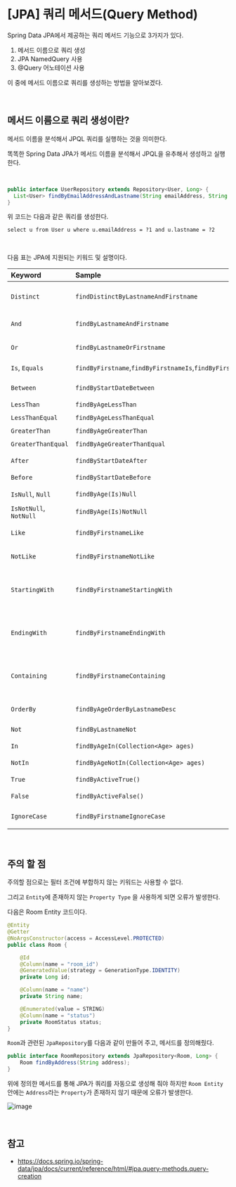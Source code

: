 # [JPA] 쿼리 메서드(Query Method)

Spring Data JPA에서 제공하는 쿼리 메서드 기능으로 3가지가 있다.

1. 메서드 이름으로 쿼리 생성
2. JPA NamedQuery 사용
3. @Query 어노테이션 사용

이 중에 메서드 이름으로 쿼리를 생성하는 방법을 알아보겠다.

</br >

## 메서드 이름으로 쿼리 생성이란?

메서드 이름을 분석해서 JPQL 쿼리를 실행하는 것을 의미한다.

똑똑한 Spring Data JPA가 메서드 이름을 분석해서 JPQL을 유추해서 생성하고 실행한다.

</br >

```java
public interface UserRepository extends Repository<User, Long> {
  List<User> findByEmailAddressAndLastname(String emailAddress, String lastname);
}
```

위 코드는 다음과 같은 쿼리를 생성한다.

`select u from User u where u.emailAddress = ?1 and u.lastname = ?2`

</br >

다음 표는 JPA에 지원되는 키워드 및 설명이다.

| Keyword                | Sample                                                       | JPQL snippet                                                 |
| :--------------------- | :----------------------------------------------------------- | :----------------------------------------------------------- |
| `Distinct`             | `findDistinctByLastnameAndFirstname`                         | `select distinct … where x.lastname = ?1 and x.firstname = ?2` |
| `And`                  | `findByLastnameAndFirstname`                                 | `… where x.lastname = ?1 and x.firstname = ?2`               |
| `Or`                   | `findByLastnameOrFirstname`                                  | `… where x.lastname = ?1 or x.firstname = ?2`                |
| `Is`, `Equals`         | `findByFirstname`,`findByFirstnameIs`,`findByFirstnameEquals` | `… where x.firstname = ?1`                                   |
| `Between`              | `findByStartDateBetween`                                     | `… where x.startDate between ?1 and ?2`                      |
| `LessThan`             | `findByAgeLessThan`                                          | `… where x.age < ?1`                                         |
| `LessThanEqual`        | `findByAgeLessThanEqual`                                     | `… where x.age <= ?1`                                        |
| `GreaterThan`          | `findByAgeGreaterThan`                                       | `… where x.age > ?1`                                         |
| `GreaterThanEqual`     | `findByAgeGreaterThanEqual`                                  | `… where x.age >= ?1`                                        |
| `After`                | `findByStartDateAfter`                                       | `… where x.startDate > ?1`                                   |
| `Before`               | `findByStartDateBefore`                                      | `… where x.startDate < ?1`                                   |
| `IsNull`, `Null`       | `findByAge(Is)Null`                                          | `… where x.age is null`                                      |
| `IsNotNull`, `NotNull` | `findByAge(Is)NotNull`                                       | `… where x.age not null`                                     |
| `Like`                 | `findByFirstnameLike`                                        | `… where x.firstname like ?1`                                |
| `NotLike`              | `findByFirstnameNotLike`                                     | `… where x.firstname not like ?1`                            |
| `StartingWith`         | `findByFirstnameStartingWith`                                | `… where x.firstname like ?1` (parameter bound with appended `%`) |
| `EndingWith`           | `findByFirstnameEndingWith`                                  | `… where x.firstname like ?1` (parameter bound with prepended `%`) |
| `Containing`           | `findByFirstnameContaining`                                  | `… where x.firstname like ?1` (parameter bound wrapped in `%`) |
| `OrderBy`              | `findByAgeOrderByLastnameDesc`                               | `… where x.age = ?1 order by x.lastname desc`                |
| `Not`                  | `findByLastnameNot`                                          | `… where x.lastname <> ?1`                                   |
| `In`                   | `findByAgeIn(Collection<Age> ages)`                          | `… where x.age in ?1`                                        |
| `NotIn`                | `findByAgeNotIn(Collection<Age> ages)`                       | `… where x.age not in ?1`                                    |
| `True`                 | `findByActiveTrue()`                                         | `… where x.active = true`                                    |
| `False`                | `findByActiveFalse()`                                        | `… where x.active = false`                                   |
| `IgnoreCase`           | `findByFirstnameIgnoreCase`                                  | `… where UPPER(x.firstname) = UPPER(?1)`                     |

</br >

## 주의 할 점

주의할 점으로는 필터 조건에 부합하지 않는 키워드는 사용할 수 없다.

그리고 `Entity`에 존재하지 않는 `Property Type` 을 사용하게 되면 오류가 발생한다.

다음은 Room Entity 코드이다.

```java
@Entity
@Getter
@NoArgsConstructor(access = AccessLevel.PROTECTED)
public class Room {

    @Id
    @Column(name = "room_id")
    @GeneratedValue(strategy = GenerationType.IDENTITY)
    private Long id;

    @Column(name = "name")
    private String name;

    @Enumerated(value = STRING)
    @Column(name = "status")
    private RoomStatus status;
}
```

`Room`과 관련된 `JpaRepository`를 다음과 같이 만들어 주고, 메서드를 정의해줬다.

```java
public interface RoomRepository extends JpaRepository<Room, Long> {
    Room findByAddress(String address);
}
```

위에 정의한 메서드를 통해 JPA가 쿼리를 자동으로 생성해 줘야 하지만 `Room Entity`안에는 `Address`라는 `Property`가 존재하지 않기 때문에 오류가 발생한다.

![image](https://user-images.githubusercontent.com/43977617/131121511-72797e60-9f9c-48eb-9515-5529a392e9c2.png)

</br >

## 참고

- https://docs.spring.io/spring-data/jpa/docs/current/reference/html/#jpa.query-methods.query-creation

